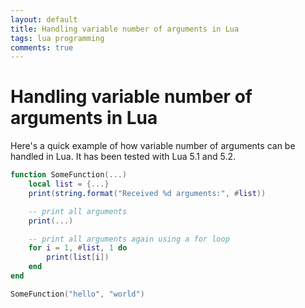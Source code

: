 ```yaml
---
layout: default
title: Handling variable number of arguments in Lua
tags: lua programming
comments: true
---
```

# Handling variable number of arguments in Lua

Here's a quick example of how variable number of arguments can be handled in Lua. It has been tested with Lua 5.1 and 5.2.

```lua
function SomeFunction(...)
    local list = {...}
    print(string.format("Received %d arguments:", #list))

    -- print all arguments
    print(...)

    -- print all arguments again using a for loop
    for i = 1, #list, 1 do
        print(list[i])
    end
end

SomeFunction("hello", "world")
```
